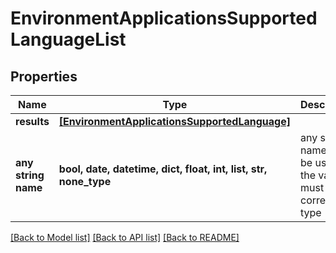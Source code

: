 # EnvironmentApplicationsSupportedLanguageList


## Properties
Name | Type | Description | Notes
------------ | ------------- | ------------- | -------------
**results** | [**[EnvironmentApplicationsSupportedLanguage]**](EnvironmentApplicationsSupportedLanguage.md) |  | [optional] 
**any string name** | **bool, date, datetime, dict, float, int, list, str, none_type** | any string name can be used but the value must be the correct type | [optional]

[[Back to Model list]](../README.md#documentation-for-models) [[Back to API list]](../README.md#documentation-for-api-endpoints) [[Back to README]](../README.md)


